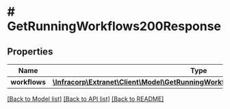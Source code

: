 # # GetRunningWorkflows200Response

## Properties

Name | Type | Description | Notes
------------ | ------------- | ------------- | -------------
**workflows** | [**\Infracorp\Extranet\Client\Model\GetRunningWorkflows200ResponseWorkflowsInner[]**](GetRunningWorkflows200ResponseWorkflowsInner.md) |  | [optional]

[[Back to Model list]](../../README.md#models) [[Back to API list]](../../README.md#endpoints) [[Back to README]](../../README.md)
